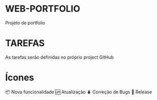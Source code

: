 # WEB-PORTFOLIO
Projeto de portfolio

# TAREFAS
As tarefas serão definidas no próprio project GitHub

# Ícones
:package: Nova funcionalidade
:up: Atualização
:beetle: Correção de Bugs
:checkered_flag: Release
